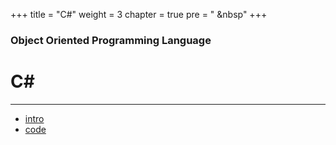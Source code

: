 +++
title = "C#"
weight = 3
chapter = true
pre = "<i class='fas fa-book-open'></i> &nbsp"
+++

### Object Oriented Programming Language

# **C#**

---

- [intro](/c/intro)
- [code](/c/code)
